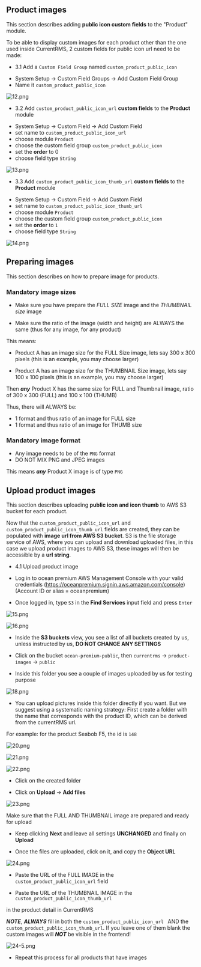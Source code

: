 ## Product images

This section describes adding **public icon custom fields** to the "Product" module.

To be able to display custom images for each product other than the one used inside CurrentRMS, 2 custom fields for public icon url need to be made:

* 3.1 Add a `Custom Field Group` named `custom_product_public_icon`

- System Setup -> Custom Field Groups -> Add Custom Field Group
- Name it `custom_product_public_icon`

![12.png](https://bitbucket.org/repo/qEd965M/images/1480953562-12.png)

* 3.2 Add ```custom_product_public_icon_url``` **custom fields** to the **Product** module

- System Setup -> Custom Field -> Add Custom Field
- set name to ```custom_product_public_icon_url```
- choose module ```Product```
- choose the custom field group ```custom_product_public_icon```
- set the **order** to 0
- choose field type ```String```

![13.png](https://bitbucket.org/repo/qEd965M/images/2482269974-13.png)

* 3.3 Add `custom_product_public_icon_thumb_url` **custom fields** to the **Product** module

- System Setup -> Custom Field -> Add Custom Field
- set name to `custom_product_public_icon_thumb_url`
- choose module `Product`
- choose the custom field group `custom_product_public_icon`
- set the **order** to `1`
- choose field type `String`

![14.png](https://bitbucket.org/repo/qEd965M/images/3815600737-14.png)

## Preparing images

This section describes on how to prepare image for products.

### Mandatory image sizes

- Make sure you have prepare the _FULL SIZE_ image and the _THUMBNAIL size_ image

- Make sure the ratio of the image (width and height) are ALWAYS the same (thus for any image, for any product) 
  

This means: 

- Product A has an image size for the FULL Size image, lets say 300 x 300 pixels (this is an example, you may choose larger)

- Product A has an image size for the THUMBNAIL Size image, lets say 100 x 100 pixels (this is an example, you may choose larger)

Then ***any*** Product X has the same size for FULL and Thumbnail image, ratio of 300 x 300 (FULL) and 100 x 100 (THUMB)

Thus, there will ALWAYS be:

- 1 format and thus ratio of an image for FULL size 
- 1 format and thus ratio of an image for THUMB size


### Mandatory image format

- Any image needs to be of the `PNG` format
- DO NOT MIX PNG and JPEG images

This means ***any*** Product X image is of type `PNG`

## Upload product images

This section describes uploading **public icon and icon thumb** to AWS S3 bucket for each product. 

Now that the `custom_product_public_icon_url` and `custom_product_public_icon_thumb_url` fields are created, they can be populated with **image url from AWS S3 bucket**. S3 is the file storage service of AWS, where you can upload and download uploaded files, in this case we upload product images to AWS S3, these images will then be accessible by a **url string**.

* 4.1 Upload product image

- Log in to ocean premium AWS Management Console with your valid credentials 
(https://oceanpremium.signin.aws.amazon.com/console) (Account ID or alias = oceanpremium)

- Once logged in, type `S3` in the **Find Services** input field and press `Enter`

![15.png](https://bitbucket.org/repo/qEd965M/images/24151003-15.png)

![16.png](https://bitbucket.org/repo/qEd965M/images/1564715802-16.png)

- Inside the **S3 buckets** view, you see a list of all buckets created by us, unless instructed by us, **DO NOT CHANGE ANY SETTINGS**

- Click on the bucket `ocean-premium-public`, then `currentrms` -> `product-images` -> `public`

- Inside this folder you see a couple of images uploaded by us for testing purpose

![18.png](https://bitbucket.org/repo/qEd965M/images/2021069110-18.png)

- You can upload pictures inside this folder directly if you want. But we suggest using a systematic naming strategy: First create a folder with the name that corresponds with the product ID, which can be derived from the currentRMS url. 

For example: for the product Seabob F5, the id is `148`

![20.png](https://bitbucket.org/repo/qEd965M/images/2117638500-20.png)

![21.png](https://bitbucket.org/repo/qEd965M/images/3309557532-21.png)

![22.png](https://bitbucket.org/repo/qEd965M/images/3789644213-22.png)

- Click on the created folder

- Click on **Upload** -> **Add files**

![23.png](https://bitbucket.org/repo/qEd965M/images/3494105478-23.png)

Make sure that the FULL AND THUMBNAIL image are prepared and ready for upload

- Keep clicking **Next** and leave all settings **UNCHANGED** and finally on **Upload**

- Once the files are uploaded, click on it, and copy the **Object URL**

![24.png](https://bitbucket.org/repo/qEd965M/images/3952421003-24.png)

- Paste the URL of the FULL IMAGE in the `custom_product_public_icon_url` field

- Paste the URL of the THUMBNAIL IMAGE in the `custom_product_public_icon_thumb_url` 

in the product detail in CurrentRMS


***NOTE***, ***ALWAYS*** fill in both the `custom_product_public_icon_url ` AND the `custom_product_public_icon_thumb_url`. If you leave one of them blank the custom images will ***NOT*** be visible in the frontend! 

![24-5.png](https://bitbucket.org/repo/qEd965M/images/3842950623-24-5.png)

- Repeat this process for all products that have images